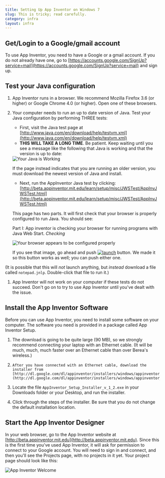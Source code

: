 ```yaml
---
title: Setting Up App Inventor on Windows 7
slug: This is tricky; read carefully.
category: infra
layout: infra
---
```


## Get/Login to a Google/gmail account

To use App Inventor, you need to have a Google or a gmail account.  If you do not already have one, go to [https://accounts.google.com/SignUp?service=mail](https://accounts.google.com/SignUp?service=mail) and sign up.

## Test your Java configuration

1. App Inventor runs in a browser.  We recommend Mozilla Firefox 3.6 (or higher) or Google Chrome 4.0 (or higher).  Open one of these browsers.
1. Your computer needs to run an up to date version of Java. Test your Java configuration by performing THREE tests:
    * First, visit the Java test page at [http://www.java.com/en/download/help/testvm.xml](http://www.java.com/en/download/help/testvm.xml) 
    * **THIS WILL TAKE A LONG TIME**. Be patient. Keep waiting until you see a message like the following that Java is working and that the version is up to date:
    
    <img src="{{site.base}}/images/java-is-working.png" alt="Your Java is Working"/>
	
    If the page instead indicates that you are running an older version, you must download the newest version of Java and install.
	
    * Next, run the AppInventor Java test by clicking: 
	[http://beta.appinventor.mit.edu/learn/setup/misc/JWSTest/AppInvJWSTest.html](http://beta.appinventor.mit.edu/learn/setup/misc/JWSTest/AppInvJWSTest.html)
	
	This page has two parts.  It will first check that your browser is properly configured to run Java.  You should see:
	
	Part I: App inventor is checking your browser for running programs with Java Web Start. _Checking_
	
	<img src="{{site.base}}/images/browser-config-good.png" alt="Your browser appears to be configured properly"/>



	
	If you see that image, go ahead and push  <a href="http://beta.appinventor.mit.edu/learn/setup/misc/JWSTest/notepad.jnlp"><img src="{{site.base}}/images/java-launch.png" alt="launch" /></a> button. We made it so this button works as well; you can push either one. 

  (It is possible that this will *not* launch anything, but *instead* download a file called <code>notepad.jnlp</code>. Double-click that file to run it.)


1. App Inventor will not work on your computer if these tests do not succeed. Don't go on to try to use App Inventor until you've dealt with the issue.

## Install the App Inventor Software

Before you can use App Inventor, you need to install some software on your computer. The software you need is provided in a package called App Inventor Setup.

1. The download is going to be quite large (90 MB), so we strongly recommend connecting your laptop with an Ethernet cable.  (It will be much, much, much faster over an Ethernet cable than over Berea's wireless.)

1.     After you have connected with an Ethernet cable, download the installer from [http://dl.google.com/dl/appinventor/installers/windows/appinventor_setup_installer\_v\_1\_2.exe](http://dl.google.com/dl/appinventor/installers/windows/appinventor_setup_installer_v_1_2.exe)

1. Locate the file <code>AppInventor_Setup_Installer_v_1_2.exe</code> in your Downloads folder or your Desktop, and run the installer.

1. Click through the steps of the installer. Be sure that you do not change the default installation location. 

## Start the App Inventor Designer

In your web browser, go to the App Inventor website at [http://beta.appinventor.mit.edu](http://beta.appinventor.mit.edu).
Since this is the first time you've used App Inventor, it will ask for permission to connect to your Google account.  You will need to sign in and connect, and then you'll see the Projects page, with no projects in it yet. Your project page should look like this:

<img src="{{site.base}}/images/app-inventor-projects.png" alt="App Inventor Welcome"/>
